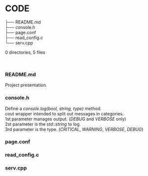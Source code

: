 # CODE

├── README.md  
├── console.h  
├── page.conf  
├── read_config.c  
└── serv.cpp  
  
0 directories, 5 files  
  
&nbsp;  
  
### **README.md**  
Project presentation.  
  
  
### **console.h**  
Define a _console.log(bool, string, type)_ method.  
cout wrapper intended to split out messages in categories.  
1st parameter manages output. (_DEBUG_ and _VERBOSE_ only)  
2st parameter is the _std::string_ to log.  
3rd parameter is the type. (_CRITICAL_, _WARNING_, _VERBOSE_, _DEBUG_)  
  
  
### **page.conf**  
  
  
### **read_config.c**  
  
  
### **serv.cpp**  
  
  

